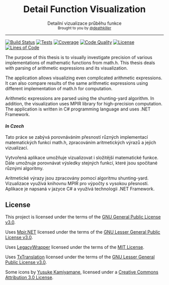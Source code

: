 <h1 align="center">
    Detail Function Visualization
</h1>

<div align="center">
    Detailní vizualizace průběhu funkce
</div>

<div align="center">
  <sub>
    Brought to you by <a href="https://github.com/deathkiller">@deathkiller</a>
  </sub>
</div>
<hr/>

[![Build Status](https://img.shields.io/appveyor/ci/deathkiller/fvis.svg?logo=visual-studio-code&logoColor=ffffff)](https://ci.appveyor.com/project/deathkiller/fvis)
[![Tests](https://img.shields.io/appveyor/tests/deathkiller/fvis.svg?compact_message)](https://ci.appveyor.com/project/deathkiller/fvis/build/tests)
[![Coverage](https://img.shields.io/codecov/c/github/deathkiller/fvis.svg)](https://codecov.io/gh/deathkiller/fvis)
[![Code Quality](https://img.shields.io/codacy/grade/5eac2aa64dfa4e91ab8c3144e290783a.svg)](https://www.codacy.com/app/deathkiller/fvis)
[![License](https://img.shields.io/github/license/deathkiller/fvis.svg)](https://github.com/deathkiller/fvis/blob/master/LICENSE)
[![Lines of Code](https://img.shields.io/badge/lines%20of%20code-18k-blue.svg)](https://github.com/deathkiller/fvis/graphs/code-frequency)


The purpose of this thesis is to visually investigate precision of various implementations of mathematic functions from math.h. This thesis deals with parsing of arithmetic expressions and its visualization.

The application allows visualizing even complicated arithmetic expressions. It can also compare results of the same arithmetic expressions using different implementation of math.h for computation.

Arithmetic expressions are parsed using the shunting-yard algorithm. In addition, the visualization uses MPIR library for high-precision computation. The application is written in C# programming language and uses .NET Framework.


#### *In Czech*
Tato práce se zabývá porovnáváním přesností různých implementací matematických funkcí math.h, zpracováním aritmetických výrazů a jejich vizualizací.

Vytvořená aplikace umožňuje vizualizovat i složitější matematické funkce. Dále umožnuje porovnávat výsledky stejných funkcí, které jsou spočítané různými algoritmy.

Aritmetické výrazy jsou zpracovány pomocí algoritmu shunting-yard. Vizualizace využívá knihovnu MPIR pro výpočty s vysokou přesností. Aplikace je napsaná v jazyce C# a využívá technologii .NET Framework.


## License
This project is licensed under the terms of the [GNU General Public License v3.0](./LICENSE).

Uses [Mpir.NET](http://wezeku.github.io/Mpir.NET/) licensed under the terms of the [GNU Lesser General Public License v3.0](https://github.com/wezeku/Mpir.NET/blob/master/LICENSE.txt).

Uses [LegacyWrapper](https://github.com/CodefoundryDE/LegacyWrapper) licensed under the terms of the [MIT License](https://github.com/CodefoundryDE/LegacyWrapper/blob/master/LICENSE).

Uses [TxTranslation](https://github.com/ygoe/TxTranslation) licensed under the terms of the [GNU Lesser General Public License v3.0](https://github.com/ygoe/TxTranslation/blob/master/LICENSE-LGPL).

Some icons by [Yusuke Kamiyamane](http://p.yusukekamiyamane.com/), licensed under a [Creative Commons Attribution 3.0 License](http://creativecommons.org/licenses/by/3.0/).